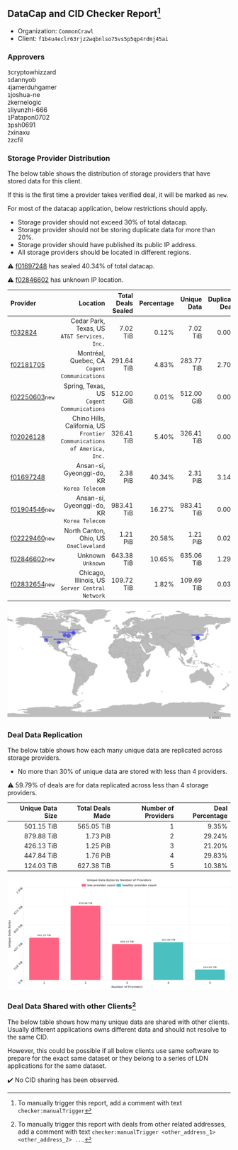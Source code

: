 ## DataCap and CID Checker Report[^1]
 - Organization: `CommonCrawl`
 - Client: `f1b4u4eclr63rjz2wqbnlso75vs5p5qp4rdmj45ai`
### Approvers
`3`cryptowhizzard<br/>`1`dannyob<br/>`4`jamerduhgamer<br/>`1`joshua-ne<br/>`2`kernelogic<br/>`1`liyunzhi-666<br/>`1`Patapon0702<br/>`3`psh0691<br/>`2`xinaxu<br/>`2`zcfil


### Storage Provider Distribution
The below table shows the distribution of storage providers that have stored data for this client.

If this is the first time a provider takes verified deal, it will be marked as `new`.

For most of the datacap application, below restrictions should apply.
 - Storage provider should not exceed 30% of total datacap.
 - Storage provider should not be storing duplicate data for more than 20%.
 - Storage provider should have published its public IP address.
 - All storage providers should be located in different regions.

⚠️ [f01697248](https://filfox.info/en/address/f01697248) has sealed 40.34% of total datacap.

⚠️ [f02846602](https://filfox.info/en/address/f02846602) has unknown IP location.

| Provider                                                    |                                                                   Location | Total Deals Sealed | Percentage | Unique Data | Duplicate Deals |
| :---------------------------------------------------------- | -------------------------------------------------------------------------: | -----------------: | ---------: | ----------: | --------------: |
| [f032824](https://filfox.info/en/address/f032824)           |                            Cedar Park, Texas, US<br/>`AT&T Services, Inc.` |           7.02 TiB |      0.12% |    7.02 TiB |           0.00% |
| [f02181705](https://filfox.info/en/address/f02181705)       |                           Montréal, Quebec, CA<br/>`Cogent Communications` |         291.64 TiB |      4.83% |  283.77 TiB |           2.70% |
| [f02250603](https://filfox.info/en/address/f02250603)`new`  |                              Spring, Texas, US<br/>`Cogent Communications` |         512.00 GiB |      0.01% |  512.00 GiB |           0.00% |
| [f02026128](https://filfox.info/en/address/f02026128)       | Chino Hills, California, US<br/>`Frontier Communications of America, Inc.` |         326.41 TiB |      5.40% |  326.41 TiB |           0.00% |
| [f01697248](https://filfox.info/en/address/f01697248)       |                              Ansan-si, Gyeonggi-do, KR<br/>`Korea Telecom` |           2.38 PiB |     40.34% |    2.31 PiB |           3.14% |
| [f01904546](https://filfox.info/en/address/f01904546)`new`  |                              Ansan-si, Gyeonggi-do, KR<br/>`Korea Telecom` |         983.41 TiB |     16.27% |  983.41 TiB |           0.00% |
| [f02229460](https://filfox.info/en/address/f02229460)`new`  |                                  North Canton, Ohio, US<br/>`OneCleveland` |           1.21 PiB |     20.58% |    1.21 PiB |           0.02% |
| [f02846602](https://filfox.info/en/address/f02846602)`new`  |                                                      Unknown<br/>`Unknown` |         643.38 TiB |     10.65% |  635.06 TiB |           1.29% |
| [f02832654](https://filfox.info/en/address/f02832654)`new`  |                         Chicago, Illinois, US<br/>`Server Central Network` |         109.72 TiB |      1.82% |  109.69 TiB |           0.03% |

<img src="https://raw.githubusercontent.com/data-preservation-programs/filplus-checker-assets/main/filecoin-project/filecoin-plus-large-datasets/issues/2040/1708049896999.png"/>

### Deal Data Replication
The below table shows how each many unique data are replicated across storage providers.

- No more than 30% of unique data are stored with less than 4 providers.

⚠️ 59.79% of deals are for data replicated across less than 4 storage providers.

| Unique Data Size | Total Deals Made | Number of Providers | Deal Percentage |
| ---------------: | ---------------: | ------------------: | --------------: |
|       501.15 TiB |       565.05 TiB |                   1 |           9.35% |
|       879.88 TiB |         1.73 PiB |                   2 |          29.24% |
|       426.13 TiB |         1.25 PiB |                   3 |          21.20% |
|       447.84 TiB |         1.76 PiB |                   4 |          29.83% |
|       124.03 TiB |       627.38 TiB |                   5 |          10.38% |

<img src="https://raw.githubusercontent.com/data-preservation-programs/filplus-checker-assets/main/filecoin-project/filecoin-plus-large-datasets/issues/2040/1708049897542.png"/>

### Deal Data Shared with other Clients[^3]
The below table shows how many unique data are shared with other clients.
Usually different applications owns different data and should not resolve to the same CID.

However, this could be possible if all below clients use same software to prepare for the exact same dataset or they belong to a series of LDN applications for the same dataset.

✔️ No CID sharing has been observed.

[^1]: To manually trigger this report, add a comment with text `checker:manualTrigger`

[^2]: Deals from those addresses are combined into this report as they are specified with `checker:manualTrigger`

[^3]: To manually trigger this report with deals from other related addresses, add a comment with text `checker:manualTrigger <other_address_1> <other_address_2> ...`
